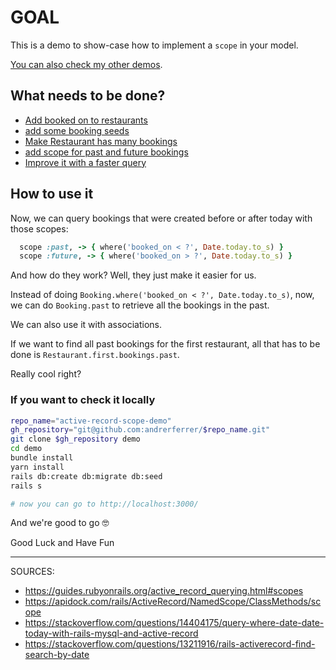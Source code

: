 # GOAL

This is a demo to show-case how to implement a `scope` in your model.

[You can also check my other demos](https://github.com/andrerferrer/dedemos/blob/master/README.md#ded%C3%A9mos).

## What needs to be done?

* [Add booked on to restaurants](https://github.com/andrerferrer/active-record-scope-demo/commit/5685312106ff5a223d1a7519aea37c7c7bc65db2)
* [add some booking seeds](https://github.com/andrerferrer/active-record-scope-demo/commit/916e075bbf3f2d125f018cd9b6e0839412b2abee)
* [Make Restaurant has many bookings](https://github.com/andrerferrer/active-record-scope-demo/commit/18fab3a98c6c50df2b4c877fb3af2fd9ad1f7154)
* [add scope for past and future bookings](https://github.com/andrerferrer/active-record-scope-demo/commit/a9994ca9acbd810a163c334096dafb0a7e636734)
* [Improve it with a faster query](https://github.com/andrerferrer/active-record-scope-demo/commit/9d2fa607b1bc22ea663990b562b8f1dd97c970eb)


## How to use it

Now, we can query bookings that were created before or after today with those scopes:
```ruby
  scope :past, -> { where('booked_on < ?', Date.today.to_s) } 
  scope :future, -> { where('booked_on > ?', Date.today.to_s) }
```

And how do they work? Well, they just make it easier for us.

Instead of doing `Booking.where('booked_on < ?', Date.today.to_s)`, now, we can do `Booking.past` to retrieve all the bookings in the past.

We can also use it with associations.

If we want to find all past bookings for the first restaurant, all that has to be done is `Restaurant.first.bookings.past`. 

Really cool right?


### If you want to check it locally
```sh
repo_name="active-record-scope-demo"
gh_repository="git@github.com:andrerferrer/$repo_name.git"
git clone $gh_repository demo
cd demo
bundle install
yarn install
rails db:create db:migrate db:seed
rails s

# now you can go to http://localhost:3000/
```

And we're good to go 🤓

Good Luck and Have Fun

---

SOURCES:
* https://guides.rubyonrails.org/active_record_querying.html#scopes
* https://apidock.com/rails/ActiveRecord/NamedScope/ClassMethods/scope
* https://stackoverflow.com/questions/14404175/query-where-date-date-today-with-rails-mysql-and-active-record
* https://stackoverflow.com/questions/13211916/rails-activerecord-find-search-by-date
